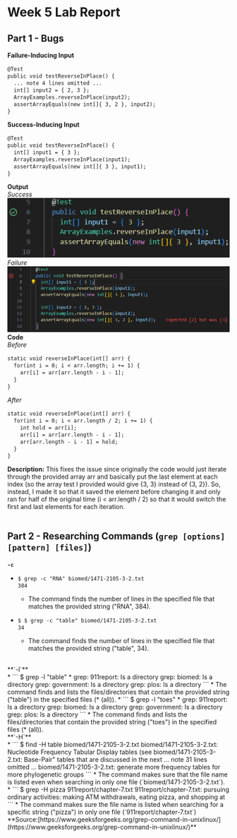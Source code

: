 # Week 5 Lab Report
## Part 1 - Bugs
**Failure-Inducing Input**<br>
```
@Test
public void testReverseInPlace() {
  ... note 4 lines omitted ...
  int[] input2 = { 2, 3 };
  ArrayExamples.reverseInPlace(input2);
  assertArrayEquals(new int[]{ 3, 2 }, input2);
}
```
**Success-Inducing Input**<br>
```
@Test 
public void testReverseInPlace() {
  int[] input1 = { 3 };
  ArrayExamples.reverseInPlace(input1);
  assertArrayEquals(new int[]{ 3 }, input1);
}
```
**Output**<br>
*Success*<br>
![Successful Run](success.png)<br>
*Failure*<br>
![Failed Run](failure.png)<br>
**Code**<br>
*Before*
```
static void reverseInPlace(int[] arr) {
  for(int i = 0; i < arr.length; i += 1) {
    arr[i] = arr[arr.length - i - 1];
  }
}
```
*After*
```
static void reverseInPlace(int[] arr) {
  for(int i = 0; i < arr.length / 2; i += 1) {
    int hold = arr[i];
    arr[i] = arr[arr.length - i - 1];
    arr[arr.length - i - 1] = hold;
  }
}
```
**Description:** This fixes the issue since originally the code would just iterate through the provided array arr and basically put the last element at each index (so the array test I provided would give {3, 3} 
instead of {3, 2}). So, instead, I made it so that it saved the element before changing it and only ran for half of the original time (i < arr.length / 2) so that it would switch the first and last elements for each
iteration.<br><br>
## Part 2 - Researching Commands (`grep [options] [pattern] [files]`)
**`-c`**<br>
* ```
  $ grep -c "RNA" biomed/1471-2105-3-2.txt
  384
  ```
  * The command finds the number of lines in the specified file that matches the provided string ("RNA", 384).
* ```
  $ $ grep -c "table" biomed/1471-2105-3-2.txt
  34
  ```
  * The command finds the number of lines in the specified file that matches the provided string ("table", 34).
<br>
**`-l`**<br>
* ```
  $ grep -l "table" *
  grep: 911report: Is a directory
  grep: biomed: Is a directory
  grep: government: Is a directory
  grep: plos: Is a directory
  ```
  * The command finds and lists the files/directories that contain the provided string ("table") in the specified files (* (all)).
* ```
  $ grep -l "toes" *
  grep: 911report: Is a directory
  grep: biomed: Is a directory
  grep: government: Is a directory
  grep: plos: Is a directory
  ```
  * The command finds and lists the files/directories that contain the provided string ("toes") in the specified files (* (all)).
<br>
**`-H`**<br>
* ```
  $ find -H table biomed/1471-2105-3-2.txt
  biomed/1471-2105-3-2.txt:            Nucleotide Frequency Tabular Display tables (see
  biomed/1471-2105-3-2.txt:            Base-Pair" tables that are discussed in the next
  ... note 31 lines omitted ...
  biomed/1471-2105-3-2.txt:        generate more frequency tables for more phylogenetic groups
  ```
  * The command makes sure that the file name is listed even when searching in only one file (`biomed/1471-2105-3-2.txt`).
* ```
  $ grep -H pizza 911report/chapter-7.txt
  911report/chapter-7.txt:                pursuing ordinary activities: making ATM withdrawals, eating pizza, and shopping at
  ```
  * The command makes sure the file name is listed when searching for a specific string ("pizza") in only one file (`911report/chapter-7.txt`)
<br>
**Source:[https://www.geeksforgeeks.org/grep-command-in-unixlinux/](https://www.geeksforgeeks.org/grep-command-in-unixlinux/)**
